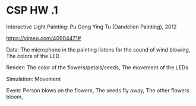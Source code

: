 # CSP HW .1

Interactive Light Painting: Pu Gong Ying Tu (Dandelion Painting), 2012

https://vimeo.com/40904471#

Data: The microphone in the painting listens for the sound of wind blowing,
      The colors of the LED

Render: The color of the flowers/petals/seeds, 
        The movement of the LEDs

Simulation: Movement

Event: Person blows on the flowers,
       The seeds fly away, 
       The other flowers bloom,

